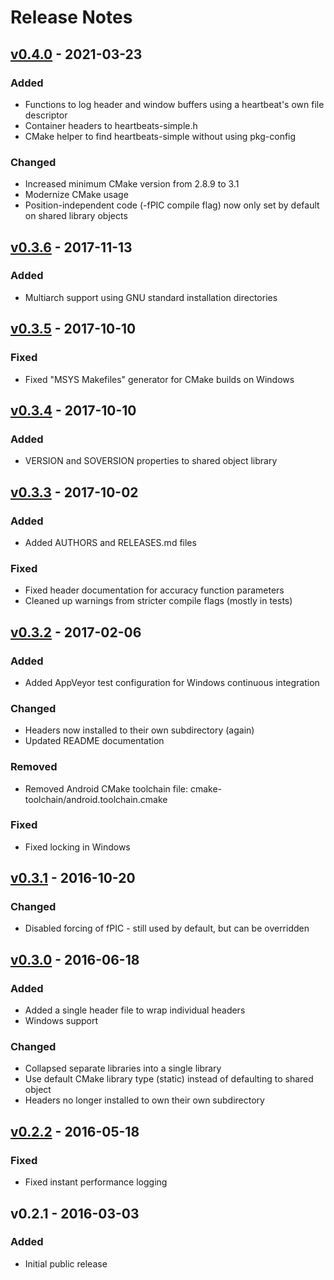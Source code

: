 # Release Notes

## [v0.4.0] - 2021-03-23

### Added

* Functions to log header and window buffers using a heartbeat's own file descriptor
* Container headers to heartbeats-simple.h
* CMake helper to find heartbeats-simple without using pkg-config

### Changed

* Increased minimum CMake version from 2.8.9 to 3.1
* Modernize CMake usage
* Position-independent code (-fPIC compile flag) now only set by default on shared library objects


## [v0.3.6] - 2017-11-13

### Added

* Multiarch support using GNU standard installation directories


## [v0.3.5] - 2017-10-10

### Fixed

* Fixed "MSYS Makefiles" generator for CMake builds on Windows


## [v0.3.4] - 2017-10-10

### Added

* VERSION and SOVERSION properties to shared object library


## [v0.3.3] - 2017-10-02

### Added

* Added AUTHORS and RELEASES.md files

### Fixed

* Fixed header documentation for accuracy function parameters
* Cleaned up warnings from stricter compile flags (mostly in tests)


## [v0.3.2] - 2017-02-06

### Added

* Added AppVeyor test configuration for Windows continuous integration

### Changed

* Headers now installed to their own subdirectory (again)
* Updated README documentation

### Removed

* Removed Android CMake toolchain file: cmake-toolchain/android.toolchain.cmake

### Fixed

* Fixed locking in Windows


## [v0.3.1] - 2016-10-20

### Changed

* Disabled forcing of fPIC - still used by default, but can be overridden


## [v0.3.0] - 2016-06-18

### Added

* Added a single header file to wrap individual headers
* Windows support

### Changed

* Collapsed separate libraries into a single library
* Use default CMake library type (static) instead of defaulting to shared object
* Headers no longer installed to own their own subdirectory


## [v0.2.2] - 2016-05-18

### Fixed

* Fixed instant performance logging


## v0.2.1 - 2016-03-03

### Added

* Initial public release


[v0.4.0]: https://github.com/libheartbeats/heartbeats-simple/compare/v0.3.6...v0.4.0
[v0.3.6]: https://github.com/libheartbeats/heartbeats-simple/compare/v0.3.5...v0.3.6
[v0.3.5]: https://github.com/libheartbeats/heartbeats-simple/compare/v0.3.4...v0.3.5
[v0.3.4]: https://github.com/libheartbeats/heartbeats-simple/compare/v0.3.3...v0.3.4
[v0.3.3]: https://github.com/libheartbeats/heartbeats-simple/compare/v0.3.2...v0.3.3
[v0.3.2]: https://github.com/libheartbeats/heartbeats-simple/compare/v0.3.1...v0.3.2
[v0.3.1]: https://github.com/libheartbeats/heartbeats-simple/compare/v0.3.0...v0.3.1
[v0.3.0]: https://github.com/libheartbeats/heartbeats-simple/compare/v0.2.2...v0.3.0
[v0.2.2]: https://github.com/libheartbeats/heartbeats-simple/compare/v0.2.1...v0.2.2
